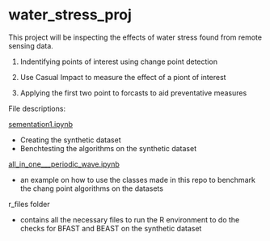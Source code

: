 # water_stress_proj

This project will be inspecting the effects of water stress found from remote sensing data.


1. Indentifying points of interest using change point detection

2. Use Casual Impact to measure the effect of a piont of interest

3. Applying the first two point to forcasts to aid preventative measures


File descriptions:



[sementation1.ipynb](https://github.com/jzyee/water_stress_proj/blob/master/segmentation1.ipynb)
- Creating the synthetic dataset
- Benchtesting the algorithms on the synthetic dataset

[all_in_one___periodic_wave.ipynb](https://github.com/jzyee/water_stress_proj/blob/master/all_in_one___periodic_wave.ipynb)
- an example on how to use the classes made in this repo to benchmark the chang point algorithms on the datasets

r_files folder
- contains all the necessary files to run the R environment to do the checks for BFAST and BEAST on the synthetic dataset
